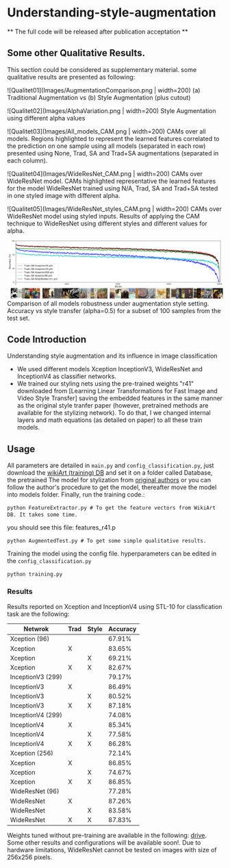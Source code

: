 # Understanding-style-augmentation
** The full code will be released after publication acceptation **
## Some other Qualitative Results.
This section could be considered as supplementary material. some qualitative results are presented as following:

![Qualitet01](Images/AugmentationComparison.png | width=200)
(a) Traditional Augmentation vs (b) Style Augmentation (plus cutout)

![Qualitet02](Images/AlphaVariation.png | width=200)
Style Augmentation using different alpha values

![Qualitet03](Images/All_models_CAM.png | width=200)
CAMs over all models. Regions highlighted to represent the learned features correlated to the prediction on one sample using all models (separated in each row) presented using None, Trad, SA and Trad+SA augmentations (separated in each column).

![Qualitet04](Images/WideResNet_CAM.png | width=200)
CAMs over WideResNet model. CAMs highlighted representative the learned features for the model WideResNet trained using N/A, Trad, SA and Trad+SA tested in one styled image with different alpha.

![Qualitet05](Images/WideResNet_styles_CAM.png | width=200)
CAMs over WideResNet model using styled inputs. Results of applying the CAM technique to WideResNet using different styles and different values for alpha.

![Qualitet06](Images/AugmentationEffects.png)
Comparison of all models robustness under augmentation style setting. Accuracy vs style transfer (alpha=0.5) for a subset of 100 samples from the test set.


## Code Introduction 
Understanding style augmentation and its influence in image classification

- We used different models Xception InceptionV3, WideResNet and InceptionV4 as classifier networks.
- We trained our styling nets using the pre-trained weights "r41" downloaded from [Learning Linear Transformations for Fast Image and Video Style Transfer] saving the embedded features in the same manner as the original style tranfer paper (however, pretrained methods are available for the stylizing network). To do that, I we changed internal layers and math equations (as detailed on paper) to all these train models.


## Usage
All parameters are detailed in `main.py` and `config_classification.py`, just download the [wikiArt (training) DB](https://www.kaggle.com/c/painter-by-numbers/data) and set it on a folder called Database, the pretrained The model for stylization from [original authors](https://drive.google.com/file/d/1H9T5rfXGlGCUh04DGkpkMFbVnmscJAbs/view) or you can follow the author's procedure to get the model, thereafter move the model into models folder. Finally, run the training code.:


```
python FeatureExtractor.py # To get the feature vectors from WikiArt DB. It takes some time.
```
you should see this file: features_r41.p

```
python AugmentedTest.py # To get some simple qualitative results.
```
Training the model using the config file. hyperparameters can be edited in the `config_classification.py`
```
python training.py
```


### Results

Results reported on Xception and InceptionV4 using STL-10 for classfication task are the following: 

| Netwrok            |    Trad   |   Style   |  Accuracy  | 
| ----------------   | --------- | --------- | ---------- |
| Xception (96)      |           |           |   67.91%   |
| Xception           |     X     |           |   83.65%   |
| Xception           |           |     X     |   69.21%   |
| Xception           |     X     |     X     |   82.67%   |
| InceptionV3 (299)  |           |           |   79.17%   |
| InceptionV3        |     X     |           |   86.49%   |
| InceptionV3        |           |     X     |   80.52%   |
| InceptionV3        |     X     |     X     |   87.18%   |
| InceptionV4 (299)  |           |           |   74.08%   |
| InceptionV4        |     X     |           |   85.34%   |
| InceptionV4        |           |     X     |   77.58%   |
| InceptionV4        |     X     |     X     |   86.28%   |
| Xception (256)     |           |           |   72.14%   |
| Xception           |     X     |           |   86.85%   |
| Xception           |           |     X     |   74.67%   |
| Xception           |     X     |     X     |   86.85%   |
| WideResNet (96)    |           |           |   77.28%   |
| WideResNet         |     X     |           |   87.26%   |
| WideResNet         |           |     X     |   83.58%   |
| WideResNet         |     X     |     X     |   87.83%   |

Weights tuned without pre-training are available in the following: [drive](https://drive.google.com/open?id=1Ig4wKI9yqItb_eBTQUBDvLIl78wDf70T). Some other results and configurations will be available soon!. Due to hardware limitations, WideResNet cannot be tested on images with size of 256x256 pixels.


